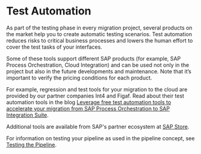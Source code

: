<!-- loio4566dd2011c4491daaf707f1a4155821 -->

# Test Automation

As part of the testing phase in every migration project, several products on the market help you to create automatic testing scenarios. Test automation reduces risks to critical business processes and lowers the human effort to cover the test tasks of your interfaces.

Some of these tools support different SAP products \(for example, SAP Process Orchestration, Cloud Integration\) and can be used not only in the project but also in the future developments and maintenance. Note that it’s important to verify the pricing conditions for each product.

For example, regression and test tools for your migration to the cloud are provided by our partner companies Int4 and Figaf. Read about their test automation tools in the blog [Leverage free test automation tools to accelerate your migration from SAP Process Orchestration to SAP Integration Suite](https://blogs.sap.com/2023/01/28/leverage-free-test-automation-tools-to-accelerate-your-migration-from-sap-process-orchestration-to-sap-integration-suite/).

Additional tools are available from SAP's partner ecosystem at [SAP Store](https://store.sap.com/dcp/en/search/Integration%20testing).

For information on testing your pipeline as used in the pipeline concept, see [Testing the Pipeline](testing-the-pipeline-e373569.md).

